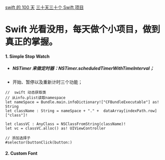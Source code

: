 [swift 的 100 天](http://samvlu.com/index.html)
[三十天三十个 Swift 项目](http://www.jianshu.com/p/52032bc4cbe4)
# Swift 光看没用，每天做个小项目，做到真正的掌握。
#### 1. Simple Stop Watch  
 * ##### NSTimer 来做定时器：NSTimer.scheduledTimerWithTimeInterval；
 * 开始、暂停以及重新计时三个功能；   
 
 ```
 //  swift 动态获取类
 // 从info.plist读取namespace
 let nameSpace = Bundle.main.infoDictionary!["CFBundleExecutable"] as! String
 let className : String = nameSpace + "." +  dataArray[indexPath.row]["class"]!
 
 let classVC : AnyClass = NSClassFromString(className)!
 let vc = classVC.alloc() as! UIViewController  
 
 // 添加选择子
 #selector(buttonClick(button:)    
 ```
 #### 2. Custom Font
